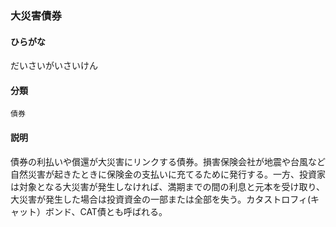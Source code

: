 <div style="display:none;">

## [あ行](securities-terms?id=あ行)
## [か行](securities-terms?id=か行)
## [さ行](securities-terms?id=さ行)
## [た行](securities-terms?id=た行)

</div>

### 大災害債券

#### ひらがな

だいさいがいさいけん

#### 分類

`債券`

#### 説明

債券の利払いや償還が大災害にリンクする債券。損害保険会社が地震や台風など自然災害が起きたときに保険金の支払いに充てるために発行する。一方、投資家は対象となる大災害が発生しなければ、満期までの間の利息と元本を受け取り、大災害が発生した場合は投資資金の一部または全部を失う。カタストロフィ(キャット）ボンド、CAT債とも呼ばれる。

<div style="display:none;">

## [な行](securities-terms?id=な行)
## [は行](securities-terms?id=は行)
## [ま行](securities-terms?id=ま行)
## [や行](securities-terms?id=や行)
## [ら行](securities-terms?id=ら行)
## [わ行](securities-terms?id=わ行)
## [英数字・記号](securities-terms?id=英数字・記号)

</div>

